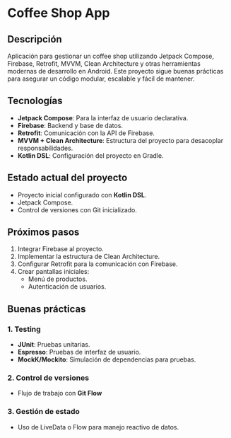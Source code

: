 # Coffee Shop App

## Descripción
Aplicación para gestionar un coffee shop utilizando Jetpack Compose, Firebase, Retrofit, MVVM, Clean Architecture y otras herramientas modernas de desarrollo en Android. Este proyecto sigue buenas prácticas para asegurar un código modular, escalable y fácil de mantener.

## Tecnologías
- **Jetpack Compose**: Para la interfaz de usuario declarativa.
- **Firebase**: Backend y base de datos.
- **Retrofit**: Comunicación con la API de Firebase.
- **MVVM + Clean Architecture**: Estructura del proyecto para desacoplar responsabilidades.
- **Kotlin DSL**: Configuración del proyecto en Gradle.

## Estado actual del proyecto
- Proyecto inicial configurado con **Kotlin DSL**.
- Jetpack Compose.
- Control de versiones con Git inicializado.

## Próximos pasos
1. Integrar Firebase al proyecto.
2. Implementar la estructura de Clean Architecture.
3. Configurar Retrofit para la comunicación con Firebase.
4. Crear pantallas iniciales:
   - Menú de productos.
   - Autenticación de usuarios.

## Buenas prácticas
### 1. Testing
- **JUnit**: Pruebas unitarias.
- **Espresso**: Pruebas de interfaz de usuario.
- **MockK/Mockito**: Simulación de dependencias para pruebas.

### 2. Control de versiones
- Flujo de trabajo con **Git Flow**

### 3. Gestión de estado
- Uso de LiveData o Flow para manejo reactivo de datos.
